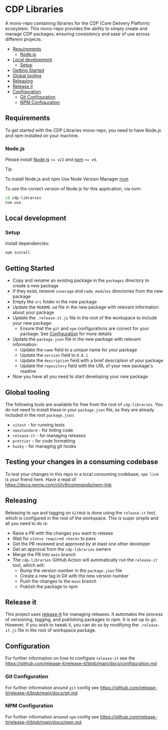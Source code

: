 # CDP Libraries

A mono-repo containing libraries for the CDP (Core Delivery Platform) ecosystem. This mono-repo provides the ability
to simply create and manage CDP packages, ensuring consistency and ease of use across different projects.

- [Requirements](#requirements)
  - [Node.js](#nodejs)
- [Local development](#local-development)
  - [Setup](#setup)
- [Getting Started](#getting-started)
- [Global tooling](#global-tooling)
- [Releasing](#releasing)
- [Release it](#release-it)
- [Configuration](#configuration)
  - [Git Configuration](#git-configuration)
  - [NPM Configuration](#npm-configuration)

## Requirements

To get started with the CDP Libraries mono-repo, you need to have Node.js and npm installed on your machine.

### Node.js

Please install [Node.js](http://nodejs.org/) `>= v22` and [npm](https://nodejs.org/) `>= v9`.

> [!TIP]
> To install Node.js and npm Use Node Version Manager [nvm](https://github.com/creationix/nvm)

To use the correct version of Node.js for this application, via nvm:

```bash
cd cdp-libraries
nvm use
```

## Local development

### Setup

Install dependencies:

```bash
npm install
```

## Getting Started

- Copy and rename an existing package in the `packages` directory to create a new package
- If they exist, remove `coverage` and `node_modules` directories from the new package
- Empty the `src` folder in the new package
- Update the `README.md` file in the new package with relevant information about your package
- Update the `.release-it.js` file in the root of the workspace to include your new package:
  - Ensure that the `git` and `npm` configurations are correct for your package. See [Configuration](#configuration)
    for more details
- Update the `package.json` file in the new package with relevant information:
  - Update the `name` field to a unique name for your package
  - Update the `version` field to `0.0.1`
  - Update the `description` field with a brief description of your package
  - Update the `repository` field with the URL of your new package's readme
- Now you have all you need to start developing your new package

## Global tooling

The following tools are available for free from the root of `cdp-libraries`. You do not need to install these in
your `package.json` file, as they are already included in the root `package.json`:

- `vitest` - for running tests
- `neostandard` - for linting code
- `release-it` - for managing releases
- `prettier` - for code formatting
- `husky` - for managing git hooks

## Testing your changes in a consuming codebase

To test your changes in this repo in a local consuming codebase, `npm link` is your friend here. Have a read
of https://docs.npmjs.com/cli/v9/commands/npm-link

## Releasing

Releasing to `npm` and tagging on `GitHub` is done using the `release-it` tool, which is configured in the root of the
workspace. This is super simple and all you need to do is:

- Raise a PR with the changes you want to release
- Wait for `status required checks` to pass
- Get the PR reviewed and approved by at least one other developer
- Get an approval from the `cdp-libraries` owners
- Merge the PR into `main` branch
- The `cdp-libraries` GitHub Action will automatically run the `release-it` tool, which will:
  - Bump the version number in the `package.json` file
  - Create a new tag in Git with the new version number
  - Push the changes to the `main` branch
  - Publish the package to npm

## Release it

This project uses [release-it](https://github.com/release-it) for managing releases. It automates the process of
versioning, tagging, and publishing packages to npm.
It is set up to go. However, if you wish to tweak it, you can do so by modifying the `.release-it.js` file in the root
of workspace package.

## Configuration

For further information on how to configure `release-it` see
the https://github.com/release-it/release-it/blob/main/docs/configuration.md

### Git Configuration

For further information around `git` config see https://github.com/release-it/release-it/blob/main/docs/git.md

### NPM Configuration

For further information around `npm` config see https://github.com/release-it/release-it/blob/main/docs/npm.md

